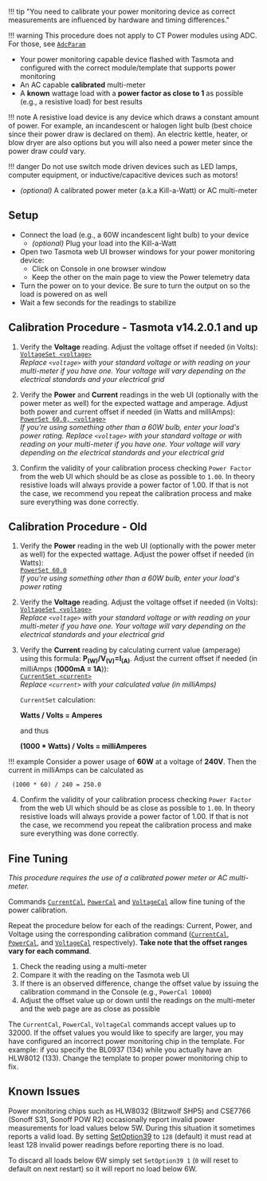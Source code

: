 !!! tip "You need to calibrate your power monitoring device as correct measurements are influenced by hardware and timing differences."

!!! warning
    This procedure does not apply to CT Power modules using ADC. For those, see [`AdcParam`](ADC.md#commands)

- Your power monitoring capable device flashed with Tasmota and configured with the correct module/template that supports power monitoring
- An AC capable **calibrated** multi-meter
- A **known** wattage load with a **power factor as close to 1** as possible (e.g., a resistive load) for best results  

!!! note
    A resistive load device is any device which draws a constant amount of power. For example, an incandescent or halogen light bulb         (best choice since their power draw is declared on them). An electric kettle, heater, or blow dryer are also options but you will       also need a power meter since the power draw *could* vary.  

!!! danger
    Do not use switch mode driven devices such as LED lamps, computer equipment, or inductive/capacitive devices such as motors!

- *(optional)* A calibrated power meter (a.k.a Kill-a-Watt) or AC multi-meter

## Setup

- Connect the load (e.g., a 60W incandescent light bulb) to your device  
  - *(optional)* Plug your load into the Kill-a-Watt
- Open two Tasmota web UI browser windows for your power monitoring device:
  - Click on Console in one browser window
  - Keep the other on the main page to view the Power telemetry data
- Turn the power on to your device. Be sure to turn the output on so the load is powered on as well
- Wait a few seconds for the readings to stabilize

## Calibration Procedure - Tasmota v14.2.0.1 and up

1. Verify the **Voltage** reading. Adjust the voltage offset if needed (in Volts):  
   [`VoltageSet <voltage>`](Commands.md#voltageset)  
   _Replace `<voltage>` with your standard voltage or with reading on your multi-meter if you have one. Your voltage will vary depending on the electrical standards and your electrical grid_  

2. Verify the **Power** and **Current** readings in the web UI (optionally with the power meter as well) for the expected wattage and amperage. Adjust both power and current offset if needed (in Watts and milliAmps):  
   [`PowerSet 60.0, <voltage>`](Commands.md#powerset)  
   _If you're using something other than a 60W bulb, enter your load's power rating.
   Replace `<voltage>` with your standard voltage or with reading on your multi-meter if you have one. Your voltage will vary depending on the electrical standards and your electrical grid_  

3. Confirm the validity of your calibration process checking `Power Factor` from the web UI which should be as close as possible to `1.00`. In theory resistive loads will always provide a power factor of 1.00. If that is not the case, we recommend you repeat the calibration process and make sure everything was done correctly. 

## Calibration Procedure - Old

1. Verify the **Power** reading in the web UI (optionally with the power meter as well) for the expected wattage. Adjust the power offset if needed (in Watts):  
   [`PowerSet 60.0`](Commands.md#powerset)  
   _If you're using something other than a 60W bulb, enter your load's power rating_

2. Verify the **Voltage** reading. Adjust the voltage offset if needed (in Volts):  
   [`VoltageSet <voltage>`](Commands.md#voltageset)  
   _Replace `<voltage>` with your standard voltage or with reading on your multi-meter if you have one. Your voltage will vary depending on the electrical standards and your electrical grid_  

3. Verify the **Current** reading by calculating current value (amperage) using this formula: **P<sub>(W)</sub>/V<sub>(V)</sub>=I<sub>(A)</sub>**. Adjust the current offset if needed (in milliAmps (**1000mA = 1A**)):  
   [`CurrentSet <current>`](Commands.md#currentset)  
   _Replace `<current>` with your calculated value (in milliAmps)_  

   `CurrentSet` calculation:   
   
   **Watts / Volts = Amperes**
   
   and thus

   **(1000 * Watts) / Volts = milliAmperes**

!!! example
     Consider a power usage of **60W** at a voltage of **240V**. Then the current in milliAmps can be calculated as

     (1000 * 60) / 240 = 250.0

4. Confirm the validity of your calibration process checking `Power Factor` from the web UI which should be as close as possible to `1.00`. In theory resistive loads will always provide a power factor of 1.00. If that is not the case, we recommend you repeat the calibration process and make sure everything was done correctly. 
   
## Fine Tuning

_This procedure requires the use of a calibrated power meter or AC multi-meter._   

Commands [`CurrentCal`](Commands.md#currentcal), [`PowerCal`](Commands.md#powercal) and [`VoltageCal`](Commands.md#voltagecal)  allow fine tuning of the power calibration.  

Repeat the procedure below for each of the readings: Current, Power, and Voltage using the corresponding calibration command ([`CurrentCal`](Commands.md#currentcal), [`PowerCal`](Commands.md#powercal), and [`VoltageCal`](Commands.md#voltagecal) respectively). **Take note that the offset ranges vary for each command**.  

1. Check the reading using a multi-meter
2. Compare it with the reading on the Tasmota web UI
3. If there is an observed difference, change the offset value by issuing the calibration command in the Console (e.g., `PowerCal 10000`)
4. Adjust the offset value up or down until the readings on the multi-meter and the web page are as close as possible

The `CurrentCal`, `PowerCal`, `VoltageCal` commands accept values up to 32000. If the offset values you would like to specify are larger, you may have configured an incorrect power monitoring chip in the template. For example: if you specify the BL0937 (134) while you actually have an HLW8012 (133). Change the template to proper power monitoring chip to fix.

## Known Issues

Power monitoring chips such as HLW8032 (Blitzwolf SHP5) and CSE7766 (Sonoff S31, Sonoff POW R2) occasionally report invalid power measurements for load values below 5W. During this situation it sometimes reports a valid load. By setting [SetOption39](Commands.md#setoption39) to `128` (default) it must read at least 128 invalid power readings before reporting there is no load.

To discard all loads below 6W simply set `SetOption39 1` (`0` will reset to default on next restart) so it will report no load below 6W.
